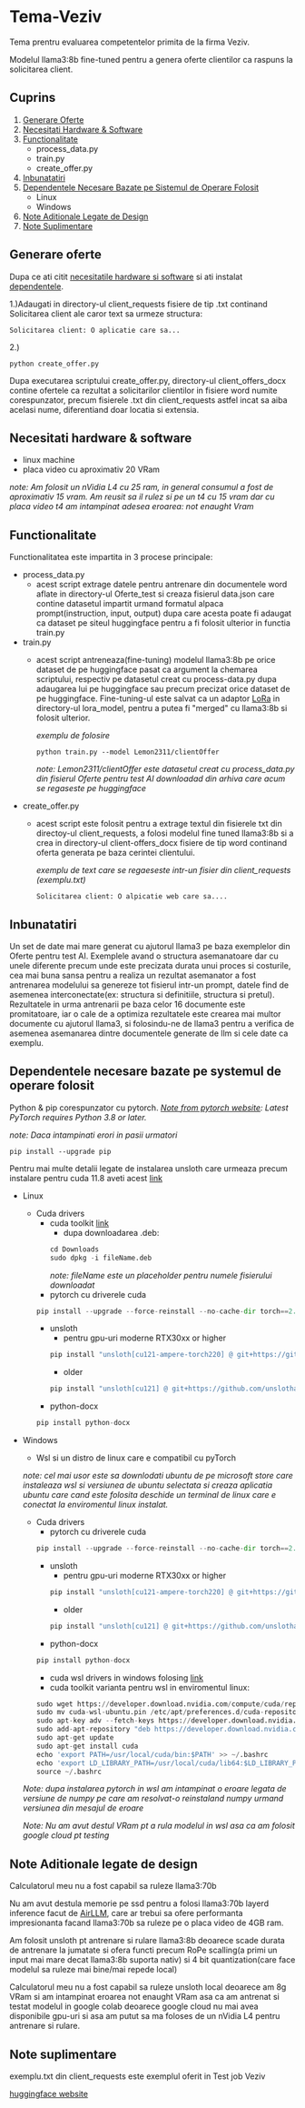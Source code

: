 # Tema-Veziv
Tema prentru evaluarea competentelor primita de la firma Veziv.

Modelul llama3:8b fine-tuned pentru a genera oferte clientilor ca raspuns la solicitarea client.

## Cuprins
1. [Generare Oferte](#generare-oferte)
2. [Necesitati Hardware & Software](#necesitati-hardware--software)
3. [Functionalitate](#functionalitate)
   - process_data.py
   - train.py
   - create_offer.py
4. [Inbunatatiri](#Inbunatatiri)
5. [Dependentele Necesare Bazate pe Sistemul de Operare Folosit](#Dependentele-necesare-bazate-pe-systemul-de-operare-folosit)
   - Linux
   - Windows
6. [Note Aditionale Legate de Design](#note-aditionale-legate-de-design)
7. [Note Suplimentare](#note-suplimentare)

## Generare oferte
Dupa ce ati citit [necesitatile hardware si software](#Necesitati-hardware-&-software) si ati instalat [dependentele](#Dependentele-necesare-bazate-pe-systemul-de-operare-folosit).

1.)Adaugati in directory-ul client_requests fisiere de tip .txt continand Solicitarea client ale caror text sa urmeze structura:

```
Solicitarea client: O aplicatie care sa...
```


2.)

```
python create_offer.py
```

Dupa executarea scriptului create_offer.py, directory-ul client_offers_docx contine ofertele ca rezultat a solicitarilor clientilor in fisiere word numite corespunzator, precum fisierele .txt din client_requests astfel incat sa aiba acelasi nume, diferentiand doar locatia si extensia.


## Necesitati hardware & software
 - linux machine
 - placa video cu aproximativ 20 VRam

 *note: Am folosit un nVidia L4 cu 25 ram, in general consumul a fost de aproximativ 15 vram. Am reusit sa il rulez si pe un t4 cu 15 vram dar cu placa video t4 am intampinat adesea eroarea: not enaught Vram*

## Functionalitate
Functionalitatea este impartita in 3 procese principale:
 - process_data.py
    - acest script extrage datele pentru antrenare din documentele word aflate in directory-ul Oferte_test si creaza fisierul data.json care contine datasetul impartit urmand formatul alpaca prompt(instruction, input, output) dupa care acesta poate fi adaugat ca dataset pe siteul huggingface pentru a fi folosit ulterior in functia train.py 
 - train.py
    - acest script antreneaza(fine-tuning) modelul llama3:8b pe orice dataset de pe huggingface pasat ca argument la chemarea scriptului, respectiv pe datasetul creat cu process-data.py dupa adaugarea lui pe huggingface sau precum precizat orice dataset de pe huggingface. Fine-tuning-ul este salvat ca un adaptor [LoRa](# "Low-Rank Adaptation") in directory-ul lora_model, pentru a putea fi "merged" cu llama3:8b si folosit ulterior.<br>

      *exemplu de folosire*
      ```
      python train.py --model Lemon2311/clientOffer
      ```
      *note: Lemon2311/clientOffer este datasetul creat cu process_data.py din fisierul Oferte pentru test AI downloadad din arhiva care acum se regaseste pe huggingface*
 - create_offer.py
     - acest script este folosit pentru a extrage textul din fisierele txt din directoy-ul client_requests, a folosi modelul fine tuned llama3:8b si a crea in directory-ul client-offers_docx fisiere de tip word continand oferta generata pe baza cerintei clientului.
       <br>
       
       *exemplu de text care se regaeseste intr-un fisier din client_requests (exemplu.txt)*
       ```
       Solicitarea client: O alpicatie web care sa....
       ```

## Inbunatatiri
 Un set de date mai mare generat cu ajutorul llama3 pe baza exemplelor din Oferte pentru test AI. Exemplele avand o structura asemanatoare dar cu unele diferente precum unde este precizata durata unui proces si costurile, cea mai buna sansa pentru a realiza un rezultat asemanator a fost antrenarea modelului sa genereze tot fisierul intr-un prompt, datele find de asemenea interconectate(ex: structura si definitiile, structura si pretul). Rezultatele in urma antrenarii pe baza celor 16 documente este promitatoare, iar o cale de a optimiza rezultatele este crearea mai multor documente cu ajutorul llama3, si folosindu-ne de llama3 pentru a verifica de asemenea asemanarea dintre documentele generate de llm si cele date ca exemplu.

## Dependentele necesare bazate pe systemul de operare folosit
Python & pip corespunzator cu pytorch.
*[Note from pytorch website](https://pytorch.org/): Latest PyTorch requires Python 3.8 or later.*

*note: Daca intampinati erori in pasii urmatori*
```
pip install --upgrade pip
```
Pentru mai multe detalii legate de instalarea unsloth care urmeaza precum instalare pentru cuda 11.8 aveti acest [link](https://github.com/unslothai/unsloth)
- Linux
   - Cuda drivers
       - cuda toolkit [link](https://developer.nvidia.com/cuda-downloads?target_os=Linux&target_arch=x86_64&Distribution=Ubuntu&target_version=22.04)
           - dupa downloadarea .deb:
           ```python
           cd Downloads
           sudo dpkg -i fileName.deb
           ```
           *note: fileName este un placeholder pentru numele fisierului downloadat*
       - pytorch cu driverele cuda
       ```python
       pip install --upgrade --force-reinstall --no-cache-dir torch==2.1.0 triton \  --index-url https://download.pytorch.org/whl/cu121
       ```
       - unsloth
          - pentru gpu-uri moderne RTX30xx or higher
          ```python
          pip install "unsloth[cu121-ampere-torch220] @ git+https://github.com/unslothai/unsloth.git"
          ```
          - older 
          ```python
          pip install "unsloth[cu121] @ git+https://github.com/unslothai/unsloth.git"
          ```
       - python-docx
     ```python
     pip install python-docx
     ```
- Windows
   - Wsl si un distro de linux care e compatibil cu pyTorch
  
   *note: cel mai usor este sa downlodati ubuntu de pe microsoft store care instaleaza wsl si versiunea de ubuntu selectata si creaza aplicatia ubuntu care cand este folosita deschide un terminal de linux care e conectat la enviromentul linux instalat.*
   - Cuda drivers
       - pytorch cu driverele cuda
     ```python
     pip install --upgrade --force-reinstall --no-cache-dir torch==2.1.0 triton \  --index-url https://download.pytorch.org/whl/cu121
     ```
       - unsloth
          - pentru gpu-uri moderne RTX30xx or higher
          ```python
          pip install "unsloth[cu121-ampere-torch220] @ git+https://github.com/unslothai/unsloth.git"
          ```
          - older 
          ```python
          pip install "unsloth[cu121] @ git+https://github.com/unslothai/unsloth.git"
          ```
       - python-docx
     ```python
     pip install python-docx
     ```
       - cuda wsl drivers in windows folosing [link](https://developer.nvidia.com/cuda/wsl)
       - cuda toolkit varianta pentru wsl in enviromentul linux:
     ```python
     sudo wget https://developer.download.nvidia.com/compute/cuda/repos/wsl-ubuntu/x86_64/cuda-wsl-ubuntu.pin
     sudo mv cuda-wsl-ubuntu.pin /etc/apt/preferences.d/cuda-repository-pin-600
     sudo apt-key adv --fetch-keys https://developer.download.nvidia.com/compute/cuda/repos/wsl-ubuntu/x86_64/3bf863cc.pub
     sudo add-apt-repository "deb https://developer.download.nvidia.com/compute/cuda/repos/wsl-ubuntu/x86_64/ /"
     sudo apt-get update
     sudo apt-get install cuda
     echo 'export PATH=/usr/local/cuda/bin:$PATH' >> ~/.bashrc
     echo 'export LD_LIBRARY_PATH=/usr/local/cuda/lib64:$LD_LIBRARY_PATH' >> ~/.bashrc
     source ~/.bashrc
      ```
  *Note: dupa instalarea pytorch in wsl am intampinat o eroare legata de versiune de numpy pe care am resolvat-o reinstaland numpy urmand versiunea din mesajul de eroare*

  *Note: Nu am avut destul VRam pt a rula modelul in wsl asa ca am folosit google cloud pt testing*

## Note Aditionale legate de design
Calculatorul meu nu a fost capabil sa ruleze llama3:70b

Nu am avut destula memorie pe ssd pentru a folosi llama3:70b layerd inference facut de [AirLLM](https://github.com/lyogavin/Anima/tree/main/air_llm), care ar trebui sa ofere performanta impresionanta facand llama3:70b sa ruleze pe o placa video de 4GB ram.

Am folosit unsloth pt antrenare si rulare llama3:8b deoarece scade durata de antrenare la jumatate si ofera functi precum RoPe scalling(a primi un input mai mare decat llama3:8b suporta nativ) si 4 bit quantization(care face modelul sa ruleze mai bine/mai repede local)

Calculatorul meu nu a fost capabil sa ruleze unsloth local deoarece am 8g VRam si am intampinat eroarea not enaught VRam asa ca am antrenat si testat modelul in google colab deoarece google cloud nu mai avea disponibile gpu-uri si asa am putut sa ma foloses de un nVidia L4 pentru antrenare si rulare.

## Note suplimentare
exemplu.txt din client_requests este exemplul oferit in Test job Veziv

[huggingface website](https://huggingface.co/)

